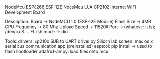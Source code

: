NodeMcu ESP8266,ESP-12E NodeMcu LUA CP2102 Internet WiFi Development Board

Description:
Board -> NodeMCU 1.0 (ESP-12E Module)
Flash Size -> 4MB
CPU Frequency -> 80 Mhz
Upload Speed -> 115200
Port -> (whatever it is); /dev/cu.S....
FLash mode -> dio

Tools:
drivers: cp210x SUB to UART driver by Silicon lab
screen: mac os x serial bus communication app (preinstalled)
esptool: pip install -> used to flash bootloader
adafruit-ampy: load files onto mcu
